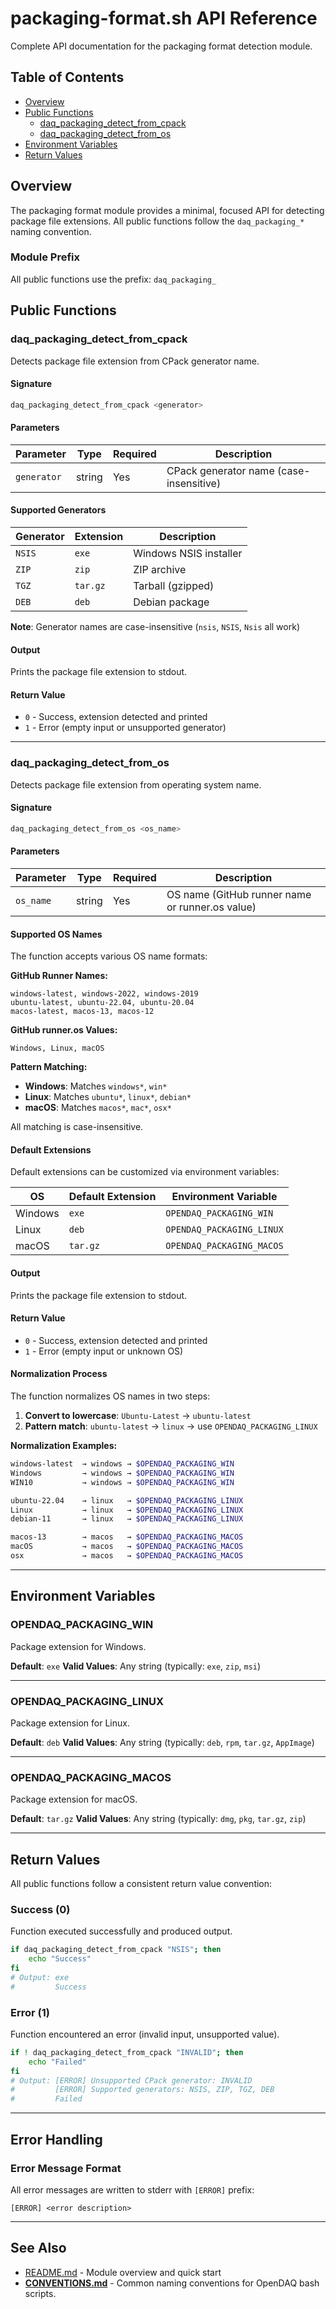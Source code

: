 # packaging-format.sh API Reference

Complete API documentation for the packaging format detection module.

## Table of Contents

- [Overview](#overview)
- [Public Functions](#public-functions)
  - [daq_packaging_detect_from_cpack](#daq_packaging_detect_from_cpack)
  - [daq_packaging_detect_from_os](#daq_packaging_detect_from_os)
- [Environment Variables](#environment-variables)
- [Return Values](#return-values)

## Overview

The packaging format module provides a minimal, focused API for detecting package file extensions. All public functions follow the `daq_packaging_*` naming convention.

### Module Prefix

All public functions use the prefix: `daq_packaging_`

## Public Functions

### daq_packaging_detect_from_cpack

Detects package file extension from CPack generator name.

#### Signature

```bash
daq_packaging_detect_from_cpack <generator>
```

#### Parameters

| Parameter | Type | Required | Description |
|---|---|---|---|
| `generator` | string | Yes | CPack generator name (case-insensitive) |

#### Supported Generators

| Generator | Extension | Description |
|---|---|---|
| `NSIS` | `exe` | Windows NSIS installer |
| `ZIP` | `zip` | ZIP archive |
| `TGZ` | `tar.gz` | Tarball (gzipped) |
| `DEB` | `deb` | Debian package |

**Note**: Generator names are case-insensitive (`nsis`, `NSIS`, `Nsis` all work)

#### Output

Prints the package file extension to stdout.

#### Return Value

- `0` - Success, extension detected and printed
- `1` - Error (empty input or unsupported generator)

---

### daq_packaging_detect_from_os

Detects package file extension from operating system name.

#### Signature

```bash
daq_packaging_detect_from_os <os_name>
```

#### Parameters

| Parameter | Type | Required | Description |
|---|---|---|---|
| `os_name` | string | Yes | OS name (GitHub runner name or runner.os value) |

#### Supported OS Names

The function accepts various OS name formats:

**GitHub Runner Names:**
```
windows-latest, windows-2022, windows-2019
ubuntu-latest, ubuntu-22.04, ubuntu-20.04
macos-latest, macos-13, macos-12
```

**GitHub runner.os Values:**
```
Windows, Linux, macOS
```

**Pattern Matching:**
- **Windows**: Matches `windows*`, `win*`
- **Linux**: Matches `ubuntu*`, `linux*`, `debian*`
- **macOS**: Matches `macos*`, `mac*`, `osx*`

All matching is case-insensitive.

#### Default Extensions

Default extensions can be customized via environment variables:

| OS | Default Extension | Environment Variable |
|---|---|---|
| Windows | `exe` | `OPENDAQ_PACKAGING_WIN` |
| Linux | `deb` | `OPENDAQ_PACKAGING_LINUX` |
| macOS | `tar.gz` | `OPENDAQ_PACKAGING_MACOS` |

#### Output

Prints the package file extension to stdout.

#### Return Value

- `0` - Success, extension detected and printed
- `1` - Error (empty input or unknown OS)

#### Normalization Process

The function normalizes OS names in two steps:

1. **Convert to lowercase**: `Ubuntu-Latest` → `ubuntu-latest`
2. **Pattern match**: `ubuntu-latest` → `linux` → use `OPENDAQ_PACKAGING_LINUX`

**Normalization Examples:**

```bash
windows-latest  → windows → $OPENDAQ_PACKAGING_WIN
Windows         → windows → $OPENDAQ_PACKAGING_WIN
WIN10           → windows → $OPENDAQ_PACKAGING_WIN

ubuntu-22.04    → linux   → $OPENDAQ_PACKAGING_LINUX
Linux           → linux   → $OPENDAQ_PACKAGING_LINUX
debian-11       → linux   → $OPENDAQ_PACKAGING_LINUX

macos-13        → macos   → $OPENDAQ_PACKAGING_MACOS
macOS           → macos   → $OPENDAQ_PACKAGING_MACOS
osx             → macos   → $OPENDAQ_PACKAGING_MACOS
```

---

## Environment Variables

### OPENDAQ_PACKAGING_WIN

Package extension for Windows.

**Default**: `exe`
**Valid Values**: Any string (typically: `exe`, `zip`, `msi`)

---

### OPENDAQ_PACKAGING_LINUX

Package extension for Linux.

**Default**: `deb`
**Valid Values**: Any string (typically: `deb`, `rpm`, `tar.gz`, `AppImage`)

---

### OPENDAQ_PACKAGING_MACOS

Package extension for macOS.

**Default**: `tar.gz`
**Valid Values**: Any string (typically: `dmg`, `pkg`, `tar.gz`, `zip`)

---

## Return Values

All public functions follow a consistent return value convention:

### Success (0)

Function executed successfully and produced output.

```bash
if daq_packaging_detect_from_cpack "NSIS"; then
    echo "Success"
fi
# Output: exe
#         Success
```

### Error (1)

Function encountered an error (invalid input, unsupported value).

```bash
if ! daq_packaging_detect_from_cpack "INVALID"; then
    echo "Failed"
fi
# Output: [ERROR] Unsupported CPack generator: INVALID
#         [ERROR] Supported generators: NSIS, ZIP, TGZ, DEB
#         Failed
```

---

## Error Handling

### Error Message Format

All error messages are written to stderr with `[ERROR]` prefix:

```
[ERROR] <error description>
```

---

## See Also

- [README.md](./README.md) - Module overview and quick start
- **[CONVENTIONS.md](./../CONVENTIONS.md)** - Common naming conventions for OpenDAQ bash scripts.
